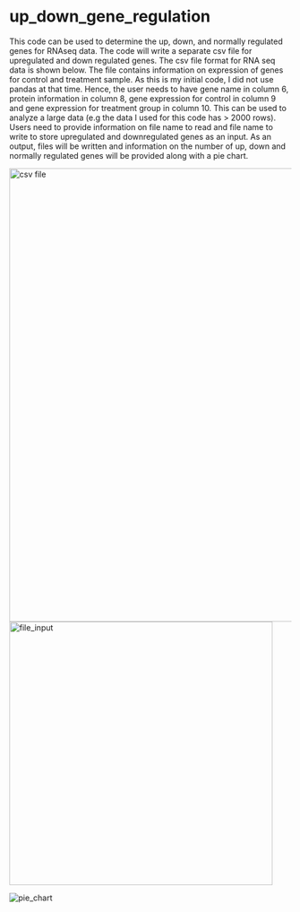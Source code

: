 # up_down_gene_regulation
This code can be used to determine the up, down, and normally regulated genes for RNAseq data. The code will write a separate csv file for upregulated and down regulated genes. The csv file format for RNA seq data is shown below. The file contains information on expression of genes for control and treatment sample. As this is my initial code, I did not use pandas at that time. Hence, the user needs to have gene name in column 6, protein information in column 8, gene expression for control in column 9 and gene expression for treatment group in column 10. This can be used to analyze a large data (e.g the data I used for this code has > 2000 rows). Users need to provide information on file name to read and file name to write to store upregulated and downregulated genes as an input. As an output, files will be written and information on the number of up, down and normally regulated genes will be provided along with a pie chart. 

<img width="809" alt="csv file" src="https://github.com/Laxmi-Dhungel/up_down_gene_regulation/assets/154451345/4395b064-92e0-4741-9d4f-c337292cbfc7">

<img width="470" alt="file_input" src="https://github.com/Laxmi-Dhungel/up_down_gene_regulation/assets/154451345/25e8c5fe-81d5-4d47-bd0c-7cd17d982d00">

![pie_chart](https://github.com/Laxmi-Dhungel/up_down_gene_regulation/assets/154451345/6ddb3e97-6d41-41e0-bd63-35096e2acf04)
